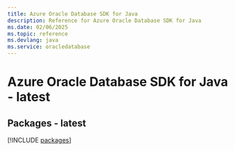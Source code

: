 ```yaml
---
title: Azure Oracle Database SDK for Java
description: Reference for Azure Oracle Database SDK for Java
ms.date: 02/06/2025
ms.topic: reference
ms.devlang: java
ms.service: oracledatabase
---
```

# Azure Oracle Database SDK for Java - latest
## Packages - latest
[!INCLUDE [packages](oracle-database-index.md)]